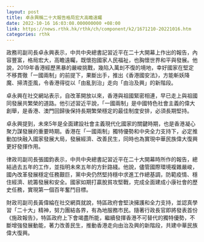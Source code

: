 ```yaml
---
layout: post
title: 卓永興稱二十大報告格局宏大高瞻遠矚
date: 2022-10-16 16:03:08.000000000 +08:00
link: https://news.rthk.hk/rthk/ch/component/k2/1671210-20221016.htm
categories: rthk
---
```


政務司副司長卓永興表示，中共中央總書記習近平在二十大開幕上作出的報告，內容豐富，格局宏大，高瞻遠矚，既懷抱國家人民福祉，也胸懷世界和平與發展。他說，2019年香港經歷黑暴的嚴峻挑戰，幾陷入萬刦不復的境地，幸好國家在堅定不移貫徹「一國兩制」的前提下，果斷出手，推出《香港國安法》，方能斬妖降魔、掃清歪風，令香港得從以「由亂到治」走向「由治及興」的新階段。

卓永興在社交網站表示，自改革開放以來，香港與祖國緊密相連，早已走上與祖國同發展共繁榮的道路。他引述習近平說，「一國兩制」是中國特色社會主義的偉大創舉，是香港、澳門回歸後保持長期繁榮穩定的最佳制度安排，必須長期堅持。

卓永興提到，未來5年是全面建設社會主義現代化國家的關鍵時期，也是香港凝心聚力謀發展的重要時期。香港在「一國兩制」獨特優勢和中央全力支持下，必定推動加快融入國家發展大局，發展經濟、改善民生，同時也為實現中華民族偉大復興更好發揮作用。

律政司副司長張國鈞表示，中共中央總書記習近平在二十大開幕時所作的報告，總結過去五年的工作，並指明未來五年的方針路綫。他說，儘管國際環境複雜嚴峻，國內改革發展穩定任務艱巨，黨中央仍然堅持穩中求進工作總基調，防範疫情、穩住經濟、統籌發展和安全。國家如期打贏脫貧攻堅戰，完成全面建成小康社會的歷史任務，實現第一個百年奮鬥目標。
 
財政司副司長黃偉綸在社交網頁就說，特區政府會堅決擁護和全力支持，並認真學習「二十大」精神，努力團結各界，有為地服務市民。隨著行政長官即將發表首份《施政報告》，特區政府上下會竭盡所能，繼續發揮香港不可替代的獨特優勢，不斷增強發展動能，著力改善民生，推動香港走向由治及興的新階段，共建中華民族偉大復興。
